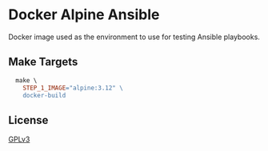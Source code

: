 # Docker Alpine Ansible

Docker image used as the environment to use for testing Ansible playbooks.

## Make Targets

```makefile
  make \
    STEP_1_IMAGE="alpine:3.12" \
    docker-build
```

## License

[GPLv3](LICENSE)
